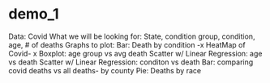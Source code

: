 # demo_1

Data: Covid 
What we will be looking for: State, condition group, condition, age, # of deaths
Graphs to plot:
    Bar: Death by condition -x
    HeatMap of Covid- x
    Boxplot: age group vs avg death
    Scatter w/ Linear Regression: age vs death
    Scatter w/ Linear Regression: conditon vs death
    Bar: comparing covid deaths vs all deaths- by county
    Pie: Deaths by race
   